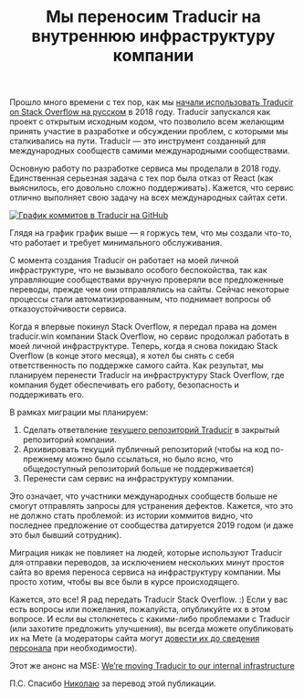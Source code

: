 ﻿---
title: "Мы переносим Traducir на внутреннюю инфраструктуру компании"
se.owner.user_id: 282717
se.owner.display_name: "g3rv4"
se.owner.link: "https://ru.meta.stackoverflow.com/users/282717/g3rv4"
se.link: "https://ru.meta.stackoverflow.com/questions/12595/%d0%9c%d1%8b-%d0%bf%d0%b5%d1%80%d0%b5%d0%bd%d0%be%d1%81%d0%b8%d0%bc-traducir-%d0%bd%d0%b0-%d0%b2%d0%bd%d1%83%d1%82%d1%80%d0%b5%d0%bd%d0%bd%d1%8e%d1%8e-%d0%b8%d0%bd%d1%84%d1%80%d0%b0%d1%81%d1%82%d1%80%d1%83%d0%ba%d1%82%d1%83%d1%80%d1%83-%d0%ba%d0%be%d0%bc%d0%bf%d0%b0%d0%bd%d0%b8%d0%b8"
se.question_id: 12595
se.post_type: question
---
<p>Прошло много времени с тех пор, как мы <a href="https://ru.meta.stackoverflow.com/q/8188/6">начали использовать Traducir on Stack Overflow на русском</a> в 2018 году. Traducir запускался как проект с открытым исходным кодом, что позволило всем желающим принять участие в разработке и обсуждении проблем, с которыми мы сталкивались на пути. Traducir — это инструмент созданный для  международных сообществ самими международными сообществами.</p>
<p>Основную работу по разработке сервиса мы проделали в 2018 году. Единственная серьезная задача с тех пор была отказ от React (как выяснилось, его довольно сложно поддерживать). Кажется, что сервис отлично выполняет свою задачу на всех международных сайтах сети.</p>
<p><a href="https://i.stack.imgur.com/nVS5o.png" rel="nofollow noreferrer"><img src="https://i.stack.imgur.com/nVS5o.png" alt="График коммитов в Traducir на GitHub" /></a></p>
<p>Глядя на график график выше — я горжусь тем, что мы создали что-то, что работает и требует минимального обслуживания.</p>
<p>С момента создания Traducir он работает на моей личной инфраструктуре, что не вызывало особого беспокойства, так как управляющие сообществами вручную проверяли все предложенные переводы, прежде чем они отправлялись на сайты. Сейчас некоторые процессы стали автоматизированным, что поднимает вопросы об отказоустойчивости сервиса.</p>
<p>Когда я впервые покинул Stack Overflow, я передал права на домен traducir.win компании Stack Overflow, но сервис продолжал работать в моей личной инфраструктуре. Теперь, когда я снова покидаю Stack Overflow (в конце этого месяца), я хотел бы снять с себя ответственность по поддержке самого сайта. Как результат, мы планируем перенести Traducir на инфраструктуру Stack Overflow, где компания будет обеспечивать его работу, безопасность и поддерживать его.</p>
<p>В рамках миграции мы планируем:</p>
<ol>
<li>Сделать ответвление <a href="https://github.com/g3rv4/Traducir" rel="nofollow noreferrer">текущего репозиторий Traducir</a> в закрытый репозиторий компании.</li>
<li>Архивировать текущий публичный репозиторий (чтобы на код по-прежнему можно было ссылаться, но было ясно, что общедоступный репозиторий больше не поддерживается)</li>
<li>Перенести сам сервис на инфраструктуру компании.</li>
</ol>
<p>Это означает, что участники международных сообществ больше не смогут отправлять запросы для устранения дефектов. Кажется, что это не должно стать проблемой: из истории коммитов видно, что последнее предложение от сообщества датируется 2019 годом (и даже это был бывший сотрудник).</p>
<p>Миграция никак не повлияет на людей, которые используют Traducir для отправки переводов, за исключением нескольких минут простоя сайта во время переноса сервиса на инфраструктуру компании. Мы просто хотим, чтобы вы все были в курсе происходящего.</p>
<p>Кажется, это все! Я рад передать Traducir Stack Overflow. :) Если у вас есть вопросы или пожелания, пожалуйста, опубликуйте их в этом вопросе. И если вы столкнетесь с какими-либо проблемами с Traducir (или захотите предложить улучшения), вы всегда можете опубликовать их на Мете (а модераторы сайта могут <a href="https://meta.stackexchange.com/q/348642/238921">довести их до сведения персонала</a> при необходимости).</p>
<p>Этот же анонс на MSE: <a href="https://meta.stackexchange.com/q/388400/339911">We’re moving Traducir to our internal infrastructure</a></p>
<p>П.С. Спасибо <a href="https://ru.meta.stackoverflow.com/users/6/nicolas-chabanovsky">Николаю</a> за перевод этой публикации.</p>
